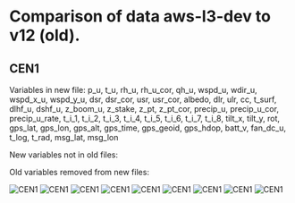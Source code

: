 # Comparison of data aws-l3-dev to v12 (old).
## CEN1
Variables in new file:
p_u, t_u, rh_u, rh_u_cor, qh_u, wspd_u, wdir_u, wspd_x_u, wspd_y_u, dsr, dsr_cor, usr, usr_cor, albedo, dlr, ulr, cc, t_surf, dlhf_u, dshf_u, z_boom_u, z_stake, z_pt, z_pt_cor, precip_u, precip_u_cor, precip_u_rate, t_i_1, t_i_2, t_i_3, t_i_4, t_i_5, t_i_6, t_i_7, t_i_8, tilt_x, tilt_y, rot, gps_lat, gps_lon, gps_alt, gps_time, gps_geoid, gps_hdop, batt_v, fan_dc_u, t_log, t_rad, msg_lat, msg_lon

New variables not in old files:


Old variables removed from new files:

 
![CEN1](../figures/new_dataverse_upload_aws-l3-dev/CEN1_0.png)
![CEN1](../figures/new_dataverse_upload_aws-l3-dev/CEN1_1.png)
![CEN1](../figures/new_dataverse_upload_aws-l3-dev/CEN1_2.png)
![CEN1](../figures/new_dataverse_upload_aws-l3-dev/CEN1_3.png)
![CEN1](../figures/new_dataverse_upload_aws-l3-dev/CEN1_4.png)
![CEN1](../figures/new_dataverse_upload_aws-l3-dev/CEN1_5.png)
![CEN1](../figures/new_dataverse_upload_aws-l3-dev/CEN1_6.png)
![CEN1](../figures/new_dataverse_upload_aws-l3-dev/CEN1_7.png)
![CEN1](../figures/new_dataverse_upload_aws-l3-dev/CEN1_8.png)
